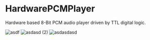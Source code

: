 # HardwarePCMPlayer
Hardware based 8-Bit PCM audio player driven by TTL digital logic.

![asdf](https://user-images.githubusercontent.com/17792367/136730472-d3723425-0bc8-43a6-8f51-a039c1a7663e.jpg)
![asdasd (2)](https://user-images.githubusercontent.com/17792367/136730481-324cb973-8789-4cba-b0d9-a50652f755bc.jpg)
![asdasdasd](https://user-images.githubusercontent.com/17792367/136730482-9491715f-46de-4d10-a8ca-2c18980ad210.jpg)
